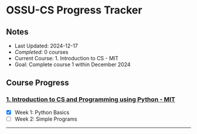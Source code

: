 # OSSU-CS Progress Tracker

## Notes
- Last Updated: 2024-12-17
- *Completed*: 0 courses
- Current Course: 1. Introduction to CS - MIT
- Goal: Complete course 1 within December 2024

## Course Progress

### [1. Introduction to CS and Programming using Python - MIT](https://learning.edx.org/course/course-v1:MITx+6.00.1x+2T2018/home)
- [x] Week 1: Python Basics
- [ ] Week 2: Simple Programs

---